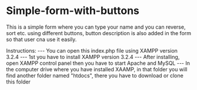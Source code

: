 # Simple-form-with-buttons
This is a simple form where you can type your name and you can reverse, sort etc. using different buttons, button description is also added in the form so that user cna use it easily.


Instructions:
--- You can open this index.php file using XAMPP version 3.2.4 
--- 1st you have to install XAMPP version 3.2.4
--- After installing, open XAMPP control panel then you have to start Apache and MySQL 
--- In the computer drive where you have installed XAAMP, in that folder you will find another folder named "htdocs", there you have to download or clone this folder
